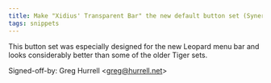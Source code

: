 ```yaml
---
title: Make "Xidius' Transparent Bar" the new default button set (Synergy, 74a242d)
tags: snippets
---
```


This button set was especially designed for the new Leopard menu bar and looks considerably better than some of the older Tiger sets.

Signed-off-by: Greg Hurrell &lt;greg@hurrell.net&gt;
